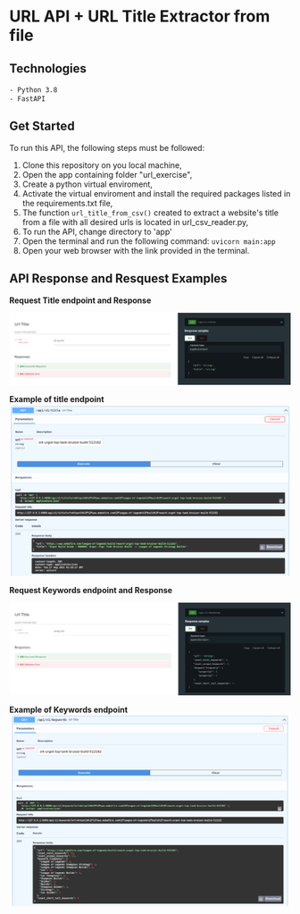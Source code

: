 # URL API + URL Title Extractor from file

## **Technologies**

    - Python 3.8
    - FastAPI

## **Get Started**

To run this API, the following steps must be followed:

1. Clone this repository on you local machine,
2. Open the app containing folder "url_exercise",
3. Create a python virtual enviroment,
4. Activate the virtual enviroment and install the required packages listed in the requirements.txt file,
5. The function `url_title_from_csv()` created to extract a website's title from a file with all desired urls is located in url_csv_reader.py,
6. To run the API, change directory to 'app'
7. Open the terminal and run the following command: `uvicorn main:app`
8. Open your web browser with the link provided in the terminal.

## API Response and Resquest Examples

**Request Title endpoint and Response**

![alt title endopint requests parameters](img/requests_title_endpoint.png)

**Example of title endpoint**
![alt title endopint response example](img/example_title_response.png)

**Request Keywords endpoint and Response**

![alt keywords endopint requests parameters](img/requests_keywords_endpoint.png)

**Example of Keywords endpoint**
![alt keywords endopint response example](img/example_keywords_response.png)